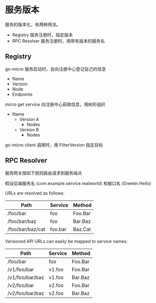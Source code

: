 服务版本
===

 服务的版本化，有两种用法。

 * Registry 服务注册时，指定版本
 * RPC Resolver 服务注册时，用带有版本的服务名

Registry
---

go-micro 服务启动时，会向注册中心登记自己的信息

* Name
* Version
* Node
* Endpoints

micro get service 向注册中心获取信息，用树形组织

* Name
  * Version A
    * Nodes
  * Version B
    * Nodes

go-micro client 调用时，用 FilterVersion 指定目标


RPC Resolver
---

服务网关按如下规则路由请求到服务端点

假设后端服务名 (com.example.service.realworld) 和接口名 (Greeter.Hello)

URLs are resolved as follows:

|       Path       | Service | Method  |
| ---------------- | ------- | ------- |
| /foo/bar         | foo     | Foo.Bar |
| /foo/bar/baz     | foo     | Bar.Baz |
| /foo/bar/baz/cat | foo.bar | Baz.Cat |

Versioned API URLs can easily be mapped to service names:

|      Path       | Service | Method  |
| --------------- | ------- | ------- |
| /foo/bar        | foo     | Foo.Bar |
| /v1/foo/bar     | v1.foo  | Foo.Bar |
| /v1/foo/bar/baz | v1.foo  | Bar.Baz |
| /v2/foo/bar     | v2.foo  | Foo.Bar |
| /v2/foo/bar/baz | v2.foo  | Bar.Baz |

